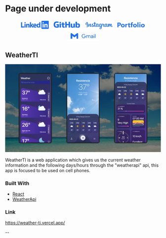 # Page under development

<p align="center">
  <a href="https://www.linkedin.com/in/giulianoconti/"><img width="100" src="https://raw.githubusercontent.com/giulianoconti/api/main/svgs/linkedin.svg" alt="LinkedIn"></a>
  <a href="https://github.com/giulianoconti"><img width="100" src="https://raw.githubusercontent.com/giulianoconti/api/main/svgs/github.svg" alt="GitHub"></a>
  <a href="https://www.instagram.com/giulianocontii/"><img width="100" src="https://raw.githubusercontent.com/giulianoconti/api/main/svgs/instagram.svg" alt="Instagram"></a>
  <a href="https://giulianoconti.com/"><img width="100" src="https://raw.githubusercontent.com/giulianoconti/api/main/svgs/portfolio.svg" alt="Portfolio"></a>
  <a href="mailto:giuliconti1@gmail.com"><img width="100" src="https://raw.githubusercontent.com/giulianoconti/api/main/svgs/gmail.svg" alt="Mail"></a>
</p>

## WeatherTI

![WeatherTI](https://raw.githubusercontent.com/giulianoconti/api/main/imagesProjects/images_1920x1080/weather.webp?raw=true)

WeatherTI is a web application which gives us the current weather information and the following days/hours through the "weatherapi" api, this app is focused to be used on cell phones.

### Built With

* [React](https://reactjs.org/)
* [WeatherApi](https://www.weatherapi.com/)

### Link

https://weather-ti.vercel.app/

--
